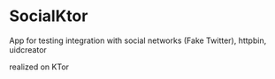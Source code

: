 # SocialKtor

App for testing integration with social networks (Fake Twitter), httpbin, uidcreator

realized on KTor
